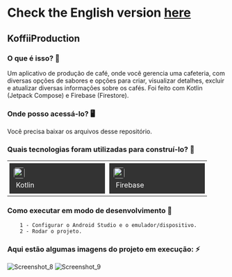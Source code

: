 # Check the English version <a href="README.md">here</a>

## KoffiiProduction
    
### O que é isso? 🤔
Um aplicativo de produção de café, onde você gerencia uma cafeteria, com diversas opções de sabores e opções para criar, visualizar detalhes, excluir e atualizar diversas informações sobre os cafés. Foi feito com Kotlin (Jetpack Compose) e Firebase (Firestore).

### Onde posso acessá-lo? 🖥
Você precisa baixar os arquivos desse repositório.
    
### Quais tecnologias foram utilizadas para construí-lo? 🚀
<table><tr><td style="padding: 5px;">
        <div style="background-color: #333; width: 200px; height: 50px; padding: 10px;">
            <img src='https://cdn.jsdelivr.net/gh/devicons/devicon@latest/icons/kotlin/kotlin-original.svg' width="25" height="25" style="border-radius: 5px;">
            <p style="color: white; padding: 5px; margin: 0;">Kotlin</p>
        </div>
    </td><td style="padding: 5px;">
        <div style="background-color: #333; width: 200px; height: 50px; padding: 10px;">
            <img src='https://cdn.jsdelivr.net/gh/devicons/devicon@latest/icons/firebase/firebase-original.svg' width="25" height="25" style="border-radius: 5px;">
            <p style="color: white; padding: 5px; margin: 0;">Firebase</p>
        </div>
    </td></tr></table>
    
### Como executar em modo de desenvolvimento 🏃
        1 - Configurar o Android Studio e o emulador/dispositivo.
        2 - Rodar o projeto.
  
### Aqui estão algumas imagens do projeto em execução: ⚡️
![Screenshot_8](https://github.com/user-attachments/assets/277f7fe4-f8d1-4403-b3d3-f98b1241d986)
![Screenshot_9](https://github.com/user-attachments/assets/7bf48516-9118-46a3-8f8a-08ce89029874)

